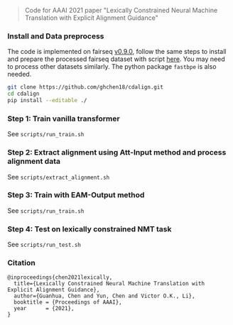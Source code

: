 > Code for AAAI 2021 paper "Lexically Constrained Neural Machine Translation with Explicit Alignment Guidance"

### Install and Data preprocess

The code is implemented on fairseq [v0.9.0](https://github.com/pytorch/fairseq/tree/v0.9.0), follow the same steps to install and prepare the processed fairseq dataset with script [here](https://github.com/pytorch/fairseq/blob/v0.9.0/examples/translation/prepare-wmt14en2de.sh). You may need to process other datasets similarly. The python package `fastbpe` is also needed. 

```bash
git clone https://github.com/ghchen18/cdalign.git
cd cdalign
pip install --editable ./
```

### Step 1: Train vanilla transformer
See `scripts/run_train.sh`

### Step 2: Extract alignment using Att-Input method and process alignment data
See `scripts/extract_alignment.sh`

### Step 3: Train with EAM-Output method
See `scripts/run_train.sh`

### Step 4: Test on lexically constrained NMT task
See `scripts/run_test.sh`


### Citation

```
@inproceedings{chen2021lexically,
  title={Lexically Constrained Neural Machine Translation with Explicit Alignment Guidance},
  author={Guanhua, Chen and Yun, Chen and Victor O.K., Li},
  booktitle = {Proceedings of AAAI},
  year      = {2021},
}
```
